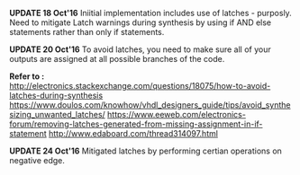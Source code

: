  **UPDATE 18 Oct'16**
  Iniitial implementation includes use of latches - purposly. 
  Need to mitigate Latch warnings during synthesis by using if AND else statements rather than only if statements.
 
  **UPDATE 20 Oct'16** 
  To avoid latches, you need to make sure all of your outputs are assigned at all possible branches of the code.
  
 **Refer to :**  
 http://electronics.stackexchange.com/questions/18075/how-to-avoid-latches-during-synthesis
 https://www.doulos.com/knowhow/vhdl_designers_guide/tips/avoid_synthesizing_unwanted_latches/
 https://www.eeweb.com/electronics-forum/removing-latches-generated-from-missing-assignment-in-if-statement
 http://www.edaboard.com/thread314097.html

  **UPDATE 24 Oct'16** 
  Mitigated latches by performing certian operations on negative edge.
